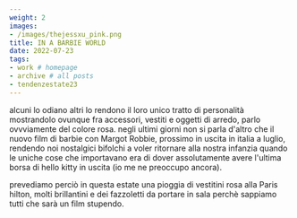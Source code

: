 ```yaml
---
weight: 2
images:
- /images/thejessxu_pink.png
title: IN A BARBIE WORLD
date: 2022-07-23
tags:
- work # homepage
- archive # all posts
- tendenzestate23
---
```


alcuni lo odiano altri lo rendono il loro unico tratto di personalità mostrandolo ovunque fra accessori, vestiti e oggetti di arredo, parlo ovvviamente del colore rosa. 
negli ultimi giorni non si parla d'altro che il nuovo film di barbie con Margot Robbie, prossimo in uscita in italia a luglio, rendendo noi nostalgici bifolchi a voler ritornare alla nostra infanzia quando le uniche cose che importavano era di dover assolutamente avere l'ultima borsa di hello kitty in uscita (io me ne preoccupo ancora).

prevediamo perciò in questa estate una pioggia di vestitini rosa alla Paris hilton, molti brillantini e dei fazzoletti da portare in sala perchè sappiamo tutti che sarà un film stupendo.